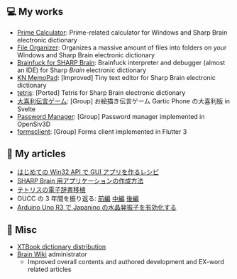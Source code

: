 ## 💻 My works

- [Prime Calculator](https://github.com/watamario15/prime-calculator): Prime-related calculator for Windows and Sharp Brain electronic dictionary
- [File Organizer](https://github.com/watamario15/file-organizer): Organizes a massive amount of files into folders on your Windows and Sharp Brain electronic dictionary
- [Brainfuck for SHARP Brain](https://github.com/watamario15/brainfuck): Brainfuck interpreter and debugger (almost an IDE) for Sharp *Brain* electronic dictionary
- [KN MemoPad](https://github.com/watamario15/kn-memopad): [Improved] Tiny text editor for Sharp Brain electronic dictionary
- [tetris](https://github.com/OUCC/tetris): [Ported] Tetris for Sharp Brain electronic dictionary
- [大喜利伝言ゲーム](https://github.com/littlegirl0820/semi-b): [Group] お絵描き伝言ゲーム Gartic Phone の大喜利版 in Svelte
- [Password Manager](https://github.com/OUCC/password-manager): [Group] Password manager implemented in OpenSiv3D
- [formsclient](https://github.com/watamario15/formsclient): [Group] Forms client implemented in Flutter 3

## 📰 My articles

- [はじめての Win32 API で GUI アプリを作るレシピ](https://axross-recipe.com/recipes/277)
- [SHARP Brain 用アプリケーションの作成方法](https://blog.oucc.org/archives/303)
- [テトリスの電子辞書移植](https://blog.oucc.org/archives/490)
- OUCC の 3 年間を振り返る: [前編](https://blog.oucc.org/archives/835) [中編](https://blog.oucc.org/archives/870) [後編](https://blog.oucc.org/archives/871)
- [Arduino Uno R3 で Japanino の水晶発振子を有効化する](https://blog.oucc.org/archives/875)

## 📓 Misc

- [XTBook dictionary distribution](https://github.com/watamario15/xtbook)
- [Brain Wiki](https://brain.fandom.com/ja/wiki/Brain_Wiki) administrator
  - Improved overall contents and authored development and EX-word related articles
